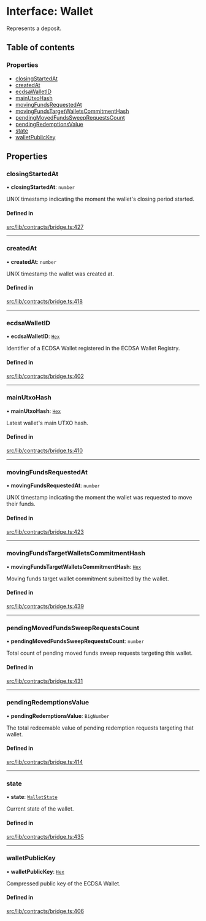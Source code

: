 # Interface: Wallet

Represents a deposit.

## Table of contents

### Properties

- [closingStartedAt](Wallet.md#closingstartedat)
- [createdAt](Wallet.md#createdat)
- [ecdsaWalletID](Wallet.md#ecdsawalletid)
- [mainUtxoHash](Wallet.md#mainutxohash)
- [movingFundsRequestedAt](Wallet.md#movingfundsrequestedat)
- [movingFundsTargetWalletsCommitmentHash](Wallet.md#movingfundstargetwalletscommitmenthash)
- [pendingMovedFundsSweepRequestsCount](Wallet.md#pendingmovedfundssweeprequestscount)
- [pendingRedemptionsValue](Wallet.md#pendingredemptionsvalue)
- [state](Wallet.md#state)
- [walletPublicKey](Wallet.md#walletpublickey)

## Properties

### closingStartedAt

• **closingStartedAt**: `number`

UNIX timestamp indicating the moment the wallet's closing period started.

#### Defined in

[src/lib/contracts/bridge.ts:427](https://github.com/keep-network/tbtc-v2/blob/main/typescript/src/lib/contracts/bridge.ts#L427)

___

### createdAt

• **createdAt**: `number`

UNIX timestamp the wallet was created at.

#### Defined in

[src/lib/contracts/bridge.ts:418](https://github.com/keep-network/tbtc-v2/blob/main/typescript/src/lib/contracts/bridge.ts#L418)

___

### ecdsaWalletID

• **ecdsaWalletID**: [`Hex`](../classes/Hex.md)

Identifier of a ECDSA Wallet registered in the ECDSA Wallet Registry.

#### Defined in

[src/lib/contracts/bridge.ts:402](https://github.com/keep-network/tbtc-v2/blob/main/typescript/src/lib/contracts/bridge.ts#L402)

___

### mainUtxoHash

• **mainUtxoHash**: [`Hex`](../classes/Hex.md)

Latest wallet's main UTXO hash.

#### Defined in

[src/lib/contracts/bridge.ts:410](https://github.com/keep-network/tbtc-v2/blob/main/typescript/src/lib/contracts/bridge.ts#L410)

___

### movingFundsRequestedAt

• **movingFundsRequestedAt**: `number`

UNIX timestamp indicating the moment the wallet was requested to move their
funds.

#### Defined in

[src/lib/contracts/bridge.ts:423](https://github.com/keep-network/tbtc-v2/blob/main/typescript/src/lib/contracts/bridge.ts#L423)

___

### movingFundsTargetWalletsCommitmentHash

• **movingFundsTargetWalletsCommitmentHash**: [`Hex`](../classes/Hex.md)

Moving funds target wallet commitment submitted by the wallet.

#### Defined in

[src/lib/contracts/bridge.ts:439](https://github.com/keep-network/tbtc-v2/blob/main/typescript/src/lib/contracts/bridge.ts#L439)

___

### pendingMovedFundsSweepRequestsCount

• **pendingMovedFundsSweepRequestsCount**: `number`

Total count of pending moved funds sweep requests targeting this wallet.

#### Defined in

[src/lib/contracts/bridge.ts:431](https://github.com/keep-network/tbtc-v2/blob/main/typescript/src/lib/contracts/bridge.ts#L431)

___

### pendingRedemptionsValue

• **pendingRedemptionsValue**: `BigNumber`

The total redeemable value of pending redemption requests targeting that wallet.

#### Defined in

[src/lib/contracts/bridge.ts:414](https://github.com/keep-network/tbtc-v2/blob/main/typescript/src/lib/contracts/bridge.ts#L414)

___

### state

• **state**: [`WalletState`](../enums/WalletState-1.md)

Current state of the wallet.

#### Defined in

[src/lib/contracts/bridge.ts:435](https://github.com/keep-network/tbtc-v2/blob/main/typescript/src/lib/contracts/bridge.ts#L435)

___

### walletPublicKey

• **walletPublicKey**: [`Hex`](../classes/Hex.md)

Compressed public key of the ECDSA Wallet.

#### Defined in

[src/lib/contracts/bridge.ts:406](https://github.com/keep-network/tbtc-v2/blob/main/typescript/src/lib/contracts/bridge.ts#L406)
